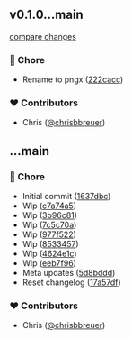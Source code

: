 
## v0.1.0...main

[compare changes](https://github.com/stacksjs/pngx/compare/v0.1.0...main)

### 🏡 Chore

- Rename to pngx ([222cacc](https://github.com/stacksjs/pngx/commit/222cacc))

### ❤️ Contributors

- Chris ([@chrisbbreuer](http://github.com/chrisbbreuer))

## ...main


### 🏡 Chore

- Initial commit ([1637dbc](https://github.com/stacksjs/ts-png/commit/1637dbc))
- Wip ([c7a74a5](https://github.com/stacksjs/ts-png/commit/c7a74a5))
- Wip ([3b96c81](https://github.com/stacksjs/ts-png/commit/3b96c81))
- Wip ([7c5c70a](https://github.com/stacksjs/ts-png/commit/7c5c70a))
- Wip ([977f522](https://github.com/stacksjs/ts-png/commit/977f522))
- Wip ([8533457](https://github.com/stacksjs/ts-png/commit/8533457))
- Wip ([4624e1c](https://github.com/stacksjs/ts-png/commit/4624e1c))
- Wip ([eeb7f96](https://github.com/stacksjs/ts-png/commit/eeb7f96))
- Meta updates ([5d8bddd](https://github.com/stacksjs/ts-png/commit/5d8bddd))
- Reset changelog ([17a57df](https://github.com/stacksjs/ts-png/commit/17a57df))

### ❤️ Contributors

- Chris ([@chrisbbreuer](http://github.com/chrisbbreuer))


